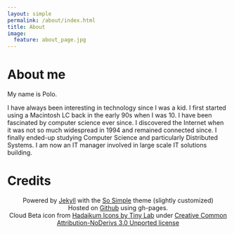 ```yaml
---
layout: simple
permalink: /about/index.html
title: About
image:
  feature: about_page.jpg
---
```


# About me
My name is Polo.

I have always been interesting in technology since I was a kid. I first started using a Macintosh LC back in the early 90s when I was 10. I have been fascinated by computer science ever since. I discovered the Internet when it was not so much widespread in 1994 and remained connected since. I finally ended-up studying Computer Science and particularly Distributed Systems.
I am now an IT manager involved in large scale IT solutions building.

# Credits
<div markdown="0" style="text-align: center;">Powered by <a href="http://jekyllrb.com" target="_blank">Jekyll</a> with the <a href="http://mademistakes.com/articles/so-simple-jekyll-theme.html" target="_blank">So Simple</a> theme (slightly customized)</div>
<div markdown="0" style="text-align: center;">Hosted on <a href="https://github.com/" target="_blank"><i class="icon-github"></i> Github</a> using gh-pages.</div>

<div markdown="0" style="text-align: center;">Cloud Beta icon from <a href="http://www.softicons.com/free-icons/system-icons/hadaikum-icons-by-tiny-lab/cloud-beta-icon" target="_blank">Hadaikum Icons by Tiny Lab</a> under <a href="http://creativecommons.org/licenses/by-nd/3.0/" target="_blank">Creative Common Attribution-NoDerivs 3.0 Unported license</a> </div>

